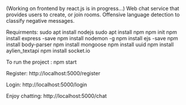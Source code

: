(Working on frontend by react.js is in progress...)
Web chat service that provides users to create, or join rooms.
Offensive language detection to classify negative messages.

Requirments:
sudo apt install nodejs
sudo apt install npm
npm init
npm install express -save
npm install nodemon -g
npm install ejs -save
npm install body-parser
npm install mongoose
npm install uuid
npm install aylien_textapi
npm install socket.io

To run the project :
npm start

Register:
http://localhost:5000/register

Login:
http://localhost:5000/login

Enjoy chatting:
http://localhost:5000/chat
